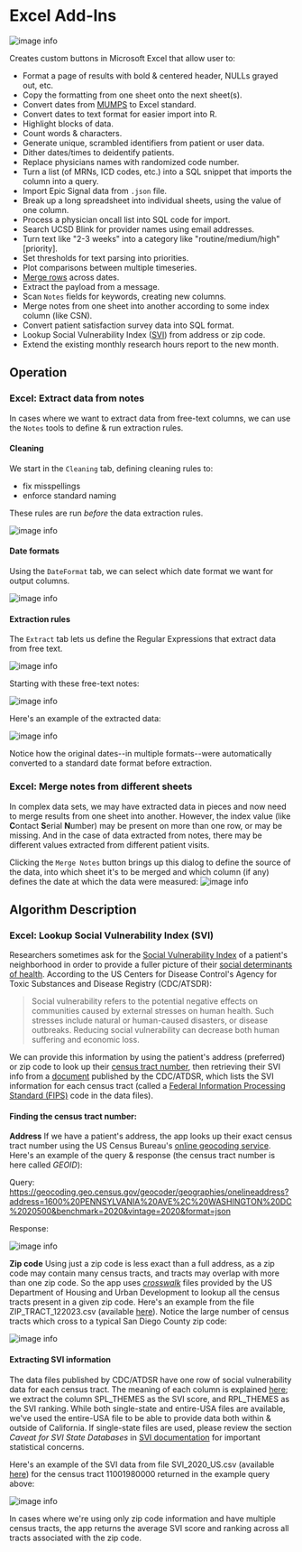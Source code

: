# Excel Add-Ins

![image info](./pictures/toolbar.png) 

Creates custom buttons in Microsoft Excel that allow user to:
* Format a page of results with bold & centered header, NULLs grayed out, etc.
* Copy the formatting from one sheet onto the next sheet(s).
* Convert dates from [MUMPS](https://en.wikipedia.org/wiki/MUMPS) to Excel standard.
* Convert dates to text format for easier import into R.
* Highlight blocks of data.
* Count words & characters.
* Generate unique, scrambled identifiers from patient or user data.
* Dither dates/times to deidentify patients.
* Replace physicians names with randomized code number.
* Turn a list (of MRNs, ICD codes, etc.) into a SQL snippet that imports the column into a query.
* Import Epic Signal data from `.json` file.
* Break up a long spreadsheet into individual sheets, using the value of one column.
* Process a physician oncall list into SQL code for import.
* Search UCSD Blink for provider names using email addresses.
* Turn text like "2-3 weeks" into a category like "routine/medium/high" [priority].
* Set thresholds for text parsing into priorities.
* Plot comparisons between multiple timeseries.
* [Merge rows](./help%20files/MergeRows/MergeRows.md) across dates.
* Extract the payload from a message.
* Scan `Notes` fields for keywords, creating new columns.
* Merge notes from one sheet into another according to some index column (like CSN).
* Convert patient satisfaction survey data into SQL format.
* Lookup Social Vulnerability Index ([SVI](https://www.atsdr.cdc.gov/placeandhealth/svi/index.html)) from address or zip code.
* Extend the existing monthly research hours report to the new month.

## Operation
### Excel: Extract data from notes
In cases where we want to extract data from free-text columns, we can use the `Notes` tools to define & run extraction rules.
#### Cleaning
We start in the `Cleaning` tab, defining cleaning rules to:
* fix misspellings
* enforce standard naming

These rules are run *before* the data extraction rules.

![image info](./pictures/cleaning_rules.png)
#### Date formats
Using the `DateFormat` tab, we can select which date format we want for output columns.

![image info](./pictures/date_formats.png)
#### Extraction rules
The `Extract` tab lets us define the Regular Expressions that extract data from free text.

![image info](./pictures/extraction_rules.png)

Starting with these free-text notes:

![image info](./pictures/notes_raw.png)

Here's an example of the extracted data:

![image info](./pictures/notes_results.png)

Notice how the original dates--in multiple formats--were automatically converted to a standard date format before extraction.

### Excel: Merge notes from different sheets
In complex data sets, we may have extracted data in pieces and now need to merge results from one sheet into another. However, the index value (like **C**ontact **S**erial **N**umber) may be present on more than one row, or may be missing. And in the case of data extracted from notes, there may be different values extracted from different patient visits.

Clicking the `Merge Notes` button brings up this dialog to define the source of the data, into which sheet it's to be merged and which column (if any) defines the date at which the data were measured:
![image info](./pictures/merge_dialog.png)

## Algorithm Description
### Excel: Lookup Social Vulnerability Index (SVI)
Researchers sometimes ask for the [Social Vulnerability Index](https://www.atsdr.cdc.gov/placeandhealth/svi/index.html) of a patient's neighborhood in order to provide a fuller picture of their [social determinants of health](https://health.gov/healthypeople/priority-areas/social-determinants-health). According to the US Centers for Disease Control's Agency for Toxic Substances and Disease Registry (CDC/ATSDR):

> Social vulnerability refers to the potential negative effects on communities caused by external stresses on human health. Such stresses include natural or human-caused disasters, or disease outbreaks. Reducing social vulnerability can decrease both human suffering and economic loss.

We can provide this information by using the patient's address (preferred) or zip code to look up their [census tract number](https://www.census.gov/programs-surveys/geography/about/glossary.html#par_textimage_13), then retrieving their SVI info from a [document](https://www.atsdr.cdc.gov/placeandhealth/svi/data_documentation_download.html) published by the CDC/ATDSR, which lists the SVI information for each census tract (called a [Federal Information Processing Standard (FIPS)](https://nitaac.nih.gov/resources/frequently-asked-questions/what-fips-code-and-why-do-i-need-one#:~:text=The%20Federal%20Information%20Processing%20Standard,equivalents%20in%20the%20United%20States.) code in the data files).

#### Finding the census tract number:
**Address**
If we have a patient's address, the app looks up their exact census tract number using the US Census Bureau's [online geocoding service](https://geocoding.geo.census.gov/geocoder/Geocoding_Services_API.html). Here's an example of the query & response (the census tract number is here called *GEOID*):

Query:
https://geocoding.geo.census.gov/geocoder/geographies/onelineaddress?address=1600%20PENNSYLVANIA%20AVE%2C%20WASHINGTON%20DC%2020500&benchmark=2020&vintage=2020&format=json

Response:

![image info](./pictures/json_response.png)

**Zip code**
Using just a zip code is less exact than a full address, as a zip code may contain many census tracts, and tracts may overlap with more than one zip code. So the app uses [*crosswalk*](https://www.huduser.gov/portal/datasets/usps_crosswalk.html) files provided by the US Department of Housing and Urban Development to lookup all the census tracts present in a given zip code. Here's an example from the file ZIP_TRACT_122023.csv (available [here](https://www.huduser.gov/portal/datasets/usps_crosswalk.html)). Notice the large number of census tracts which cross to a typical San Diego County zip code:

![image info](./pictures/crosswalk_multiple_tracts.png)

#### Extracting SVI information
The data files published by CDC/ATDSR have one row of social vulnerability data for each census tract. The meaning of each column is explained [here](https://www.atsdr.cdc.gov/placeandhealth/svi/documentation/SVI_documentation_2020.html); we extract the column SPL_THEMES as the SVI score, and RPL_THEMES as the SVI ranking. While both single-state and entire-USA files are available, we've used the entire-USA file to be able to provide data both within & outside of California. If single-state files are used, please review the section *Caveat for SVI State Databases* in [SVI documentation](https://www.atsdr.cdc.gov/placeandhealth/svi/documentation/SVI_documentation_2020.html) for important statistical concerns.

Here's an example of the SVI data from file SVI_2020_US.csv (available [here](https://www.atsdr.cdc.gov/placeandhealth/svi/data_documentation_download.html)) for the census tract 11001980000 returned in the example query above:

![image info](./pictures/SVI_example.png)

In cases where we're using only zip code information and have multiple census tracts, the app returns the average SVI score and ranking across all tracts associated with the zip code.


